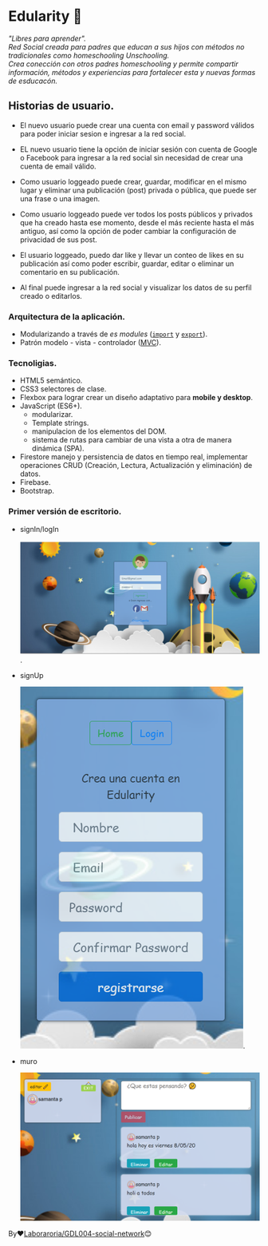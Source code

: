 # Edularity 🚀

_"Libres para aprender"._<br/>
_Red Social creada para padres que educan a sus hijos con métodos no tradicionales como homeschooling Unschooling._<br/>
_Crea conección con otros padres homeschooling y permite compartir información, métodos y experiencias para fortalecer esta y nuevas formas de esducacón._

## Historias de usuario.

* El nuevo usuario puede crear una cuenta con email y password válidos para poder iniciar sesion e ingresar a la red social.

* EL nuevo usuario  tiene  la opción de iniciar sesión con cuenta de Google o Facebook para ingresar a la red social sin necesidad de crear una cuenta de email válido.

* Como usuario loggeado puede crear, guardar, modificar en el mismo lugar y eliminar una publicación (post) privada o pública, que puede ser una frase o una imagen.

* Como usuario loggeado puede ver todos los posts públicos y privados que ha creado hasta ese momento, desde el más reciente hasta el más antiguo, así como la opción de poder cambiar la configuración de privacidad de sus post.

* El usuario loggeado, puedo dar like y llevar un conteo de likes en su publicación así como poder escribir, guardar, editar o eliminar un comentario en su publicación.

* Al final puede  ingresar a la red social y visualizar los datos de su perfil creado o editarlos.

###  Arquitectura de la aplicación.

- Modularizando a través de *es modules* ([`import`](https://developer.mozilla.org/es/docs/Web/JavaScript/Referencia/Sentencias/import) y [`export`](https://developer.mozilla.org/es/docs/Web/JavaScript/Referencia/Sentencias/export)).
- Patrón  modelo - vista - controlador ([MVC](https://es.wikipedia.org/wiki/Modelo%E2%80%93vista%E2%80%93controlador)).

### Tecnoligias.

* HTML5 semántico.
* CSS3 selectores de clase.
* Flexbox para lograr crear un diseño adaptativo para **mobile y desktop**.
* JavaScript (ES6+).
  - modularizar.
  - Template strings.
  - manipulacion de los elementos del DOM.
  - sistema de rutas para cambiar de una vista a otra de manera dinámica (SPA).
* Firestore manejo y persistencia de datos en tiempo real, implementar operaciones CRUD (Creación, Lectura, Actualización y eliminación)  de datos.
* Firebase.
* Bootstrap.

### Primer versión de escritorio.

* signIn/logIn

    ![login](https://github.com/vivianakgp/GDL004-social-network/blob/master/src/images/Login-edularity.png?raw=true).

* signUp

    ![signUp](https://github.com/vivianakgp/GDL004-social-network/blob/master/src/images/edu-signup.png?raw=true).

* muro

    ![muro](https://github.com/vivianakgp/GDL004-social-network/blob/master/src/images/edu-muro.png?raw=true)



 By❤[Laboraroria/GDL004-social-network](https://github.com/Laboratoria/GDL004-social-network)😊
